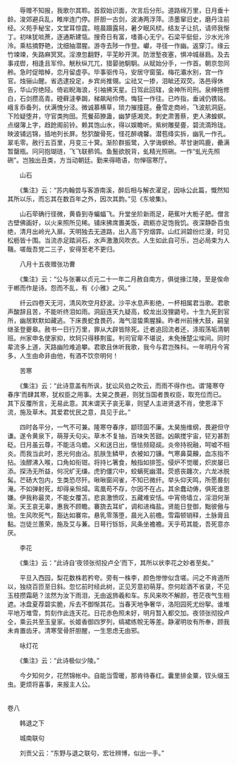 <!-- { "loadSidebar": true } -->
　　辱赠不知报，我歌尔其聆。首叙始识面，次言后分形。道路绵万里，日月垂十龄。浚郊避兵乱，睢岸连门停。肝胆一古剑，波涛两浮萍。渍墨窜旧史，磨丹注前经。义苑手秘宝，文堂耳惊霆。暄晨蹑露舄，暑夕眠风棂。结友子让抗，请师我惭丁。初味犹啖蔗，逐通斯建瓴。搜奇日有富，嗜善心无宁。石梁平侹侹，沙水光泠泠。乘枯摘野艳，沈细抽潜腥。游寺去陟一作登。巘，寻径一作幽。返穿汀。缘云竹竦竦，失路麻冥冥。淫潦忽翻野，平芜眇开溟。防泄堑夜塞，惧冲城昼扃。及去事戎辔，相逢且军伶。觥秋纵兀兀，猎晏驰駉駉。从赋始分手，一作首。朝京忽同舲。急时促暗棹，恋月留虚亭。毕事驱传马，安居守窗萤。梅花灞水别，宫一作官。烛骊山醒。省选逮投足，乡宾尚推翎。尘祛又一掺，泪眦还双荧。洛邑得休告，华山穷绝陉。倚岩睨海浪，引袖拂天星。日驾此回辖，金神所司刑。泉绅拖修白，石剑攒高青。磴藓澾拳跼，梯飙飐伶俜。悔狂一作往。已咋指，垂诫仍镌铭。峨豸忝备列，伏满愧分泾。微诚慕横草，琐力摧撞莛。叠雪走商岭，飞波航洞庭。下险疑堕井，守官类拘囹。荒餐茹獠蛊，幽梦感湘灵。刺史肃蓍蔡，吏人沸蝗螟。点缀簿上字，趋跄阁前铃。赖其饱山水，得以娱瞻听。紫树雕斐亹，碧流滴玲珑。映波铺远锦，插地列长屏。愁狖酸骨死，怪花醉魂馨。潜苞绛实拆，幽乳一作孔。翠毛零。赦行五百里，月变三十蓂。渐阶群振鹭，入学诲螟蛉。苹甘谢鸣鹿，罍满暂罄瓶。冋冋抱瑚琏，飞飞联鹡鸰。鱼鬛欲脱背，虬精光照硎。一作“虬光先照硎”。岂独出丑类，方当动朝廷。勤来得晤语，勿惮宿寒厅。

　　山石

　　《集注》云：“苏内翰尝与客游南溪，醉后相与解衣濯足，因咏公此篇，慨然知其所以乐，而忘其在数百年之外，因次其韵。”见《东坡集》。

　　山石荦确行径微，黄昏到寺蝙蝠飞。升堂坐阶新雨足，葩蕉叶大栀子肥。僧言古壁佛画好，以火来照所见稀。铺床拂席置美饭，疏粝亦足饱我饥。夜深静卧百虫绝，清月出岭光入扉。天明独去无道路，出入高下穷烟霏。山红涧碧纷烂漫，时见松枥皆十围。当流赤足踏涧石，水声激激风吹衣。人生如此自可乐，岂必局束为人鞿。嗟哉吾党二三子，安得至老不更归。

　　八月十五夜赠张功曹

　　《集注》云：“公与张署以贞元二十一年二月赦自南方，俱徙掾江陵，至是俟命于郴而作是诗。怨而不乱，有《小雅》之风。”

　　纤云四卷天无河，清风吹空月舒波。沙平水息声影绝，一杯相属君当歌。君歌声酸辞且苦，不能听终泪如雨。洞庭连天九疑高，蛟龙出没狸鼯号。十生九死到官所，幽居默默如藏逃。下床畏蛇食畏药，海气湿蛰熏腥臊。昨者州前捶大鼓，嗣皇继圣登夔皋。赦书一日行万里，罪从大辟皆除死。迁者追回流者还，涤瑕荡垢清朝班。州家申名使家抑，坎轲只得移荆蛮。判司官卑不堪说，未免捶楚尘埃间。同时辈流多上道，天路幽险难追攀。君歌且休听我歌，我今与君岂殊科。一年明月今宵多，人生由命非由他，有酒不饮奈明何！

　　苦寒

　　《集注》云：“此诗意盖有所讽，犹讼风伯之吹云，而雨不得作也。谓‘隆寒夺春序’而肆其寒，犹权臣之用事。太昊之畏避，则犹当国者畏权臣，取充位而已。其下反覆所言，无易此意。其末谓天子哀无辜，则望人主进贤退不肖，使恩泽下流，施及草木。其爱君忧民之意，具见于此。”

　　四时各平分，一气不可兼。隆寒夺春序，颛顼固不廉。太昊施维纲，畏避但守谦。遂令黄泉下，萌芽夭句尖。草木不复抽，百味失苦甜。凶飙搅宇宙，铓刃甚割砭。日月虽云尊，不能活乌蟾。义和送日出，惬怯频窥觇。炎帝持祝融，呵嘘不相炎。而我当此时，恩光何由沾。肌肤生鳞甲，衣被如刀镰。气寒鼻莫齅，血冻指不拈。浊醪沸入喉，口角如衔钳。将持匕箸食，触指如排签。侵炉不觉暖，炽炭屡已添。探汤无所益，何况纩无缣。虎豹僵穴中，蛟螭死幽潜。荧惑丧躔次，六龙冰脱髯。芒砀大包内，生类恐尽歼。啾啾窗间雀，不知已微纤。举头仰天鸣，所愿晷刻淹。不如弹射死，却得亲炰燖。鸾凰苟不存，尔因不在占。其余蠢动俦，俱死谁恩嫌。伊我称最灵，不能女覆苫。悲哀激愤叹，五藏难安恬。中宵倚墙立，淫泪何渐渐。天王哀无辜，惠我不顾瞻。褰旒去耳纩，调和进梅盐。贤能日登御，黜彼傲与憸。生风吹死气，豁达如褰帘。悬乳零落堕，晨光入前檐。雪霜顿销释，土脉膏且黏。岂徒兰蕙荣，施及艾与蒹。日萼行铄铄，风条坐襜襜。天乎苟其能，吾死意亦厌。

　　李花

　　《集注》云：“此诗自‘夜领张彻投卢仝’而下，其所以状李花之妙者至矣。”

　　平旦入西园，梨花数株若矜夸。旁有一株李，颜色惨惨似含嗟。问之不肯道所以，独绕百匝至日斜。忽忆前时经此树，正见芳意初萌芽。奈何趁酒不省录，不见玉枝攒霜葩？泫然为汝下雨泪，无由返斾羲和车。东风来吹不解颜，苍茫夜气生相遮。冰盘夏荐碧实脆，斥去不御惭其花。当春天地争奢华，洛阳园死尤纷挐。谁堆平地万堆雪，剪刻作此连天花。日花赤色照未好，明月暂入都交加。夜领张彻投卢仝，乘云共至玉皇家。长姬香御四罗列，缟裙练帨无等差。静濯明妆有所奉，顾我未肯置齿牙。清寒莹骨肝胆醒，一生思虑无由邪。

　　咏灯花

　　《集注》云：“此诗极似少陵。”

　　今夕知何夕，花然锦帐中。自能当雪暖，那肯待春红。囊里排金粟，钗头缀玉虫。更烦将喜事，来报主人公。  
　 

卷八

　　韩退之下

　　城南联句

　　刘贡父云：“东野与退之联句，宏壮辨博，似出一手。”

